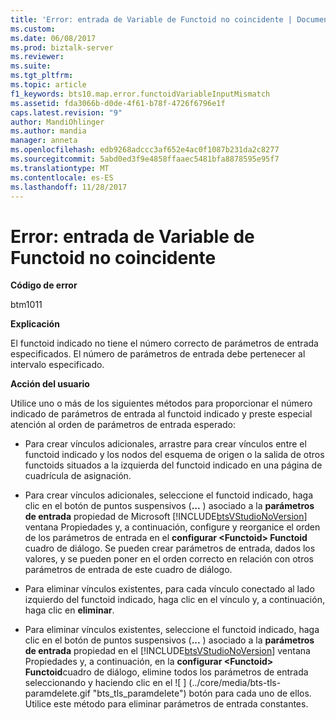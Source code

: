 ```yaml
---
title: 'Error: entrada de Variable de Functoid no coincidente | Documentos de Microsoft'
ms.custom: 
ms.date: 06/08/2017
ms.prod: biztalk-server
ms.reviewer: 
ms.suite: 
ms.tgt_pltfrm: 
ms.topic: article
f1_keywords: bts10.map.error.functoidVariableInputMismatch
ms.assetid: fda3066b-d0de-4f61-b78f-4726f6796e1f
caps.latest.revision: "9"
author: MandiOhlinger
ms.author: mandia
manager: anneta
ms.openlocfilehash: edb9268adccc3af652e4ac0f1087b231da2c8277
ms.sourcegitcommit: 5abd0ed3f9e4858ffaaec5481bfa8878595e95f7
ms.translationtype: MT
ms.contentlocale: es-ES
ms.lasthandoff: 11/28/2017
---
```

# <a name="error---functoid-variable-input-mismatch"></a>Error: entrada de Variable de Functoid no coincidente
**Código de error**  
  
 btm1011  
  
 **Explicación**  
  
 El functoid indicado no tiene el número correcto de parámetros de entrada especificados. El número de parámetros de entrada debe pertenecer al intervalo especificado.  
  
 **Acción del usuario**  
  
 Utilice uno o más de los siguientes métodos para proporcionar el número indicado de parámetros de entrada al functoid indicado y preste especial atención al orden de parámetros de entrada esperado:  
  
-   Para crear vínculos adicionales, arrastre para crear vínculos entre el functoid indicado y los nodos del esquema de origen o la salida de otros functoids situados a la izquierda del functoid indicado en una página de cuadrícula de asignación.  
  
-   Para crear vínculos adicionales, seleccione el functoid indicado, haga clic en el botón de puntos suspensivos (**...** ) asociado a la **parámetros de entrada** propiedad de Microsoft [!INCLUDE[btsVStudioNoVersion](../includes/btsvstudionoversion-md.md)] ventana Propiedades y, a continuación, configure y reorganice el orden de los parámetros de entrada en el **configurar \<Functoid\> Functoid** cuadro de diálogo. Se pueden crear parámetros de entrada, dados los valores, y se pueden poner en el orden correcto en relación con otros parámetros de entrada de este cuadro de diálogo.  
  
-   Para eliminar vínculos existentes, para cada vínculo conectado al lado izquierdo del functoid indicado, haga clic en el vínculo y, a continuación, haga clic en **eliminar**.  
  
-   Para eliminar vínculos existentes, seleccione el functoid indicado, haga clic en el botón de puntos suspensivos (**...** ) asociado a la **parámetros de entrada** propiedad en el [!INCLUDE[btsVStudioNoVersion](../includes/btsvstudionoversion-md.md)] ventana Propiedades y, a continuación, en la **configurar \<Functoid\> Functoid**cuadro de diálogo, elimine todos los parámetros de entrada seleccionando y haciendo clic en el ![ ] (../core/media/bts-tls-paramdelete.gif "bts_tls_paramdelete") botón para cada uno de ellos. Utilice este método para eliminar parámetros de entrada constantes.
